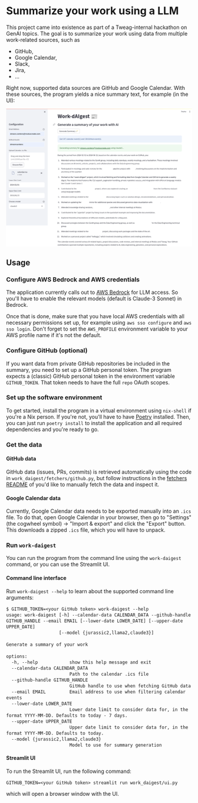 # Summarize your work using a LLM

This project came into existence as part of a Tweag-internal hackathon on GenAI topics.
The goal is to summarize your work using data from multiple work-related sources, such as
- GitHub,
- Google Calendar,
- Slack,
- Jira,
- ...

Right now, supported data sources are GitHub and Google Calendar.
With these sources, the program yields a nice summary text, for example (in the UI):

[![Screenshot of the Streamlit UI](./images/demo.png)](./images/demo.png)

## Usage

### Configure AWS Bedrock and AWS credentials

The application currently calls out to [AWS Bedrock](https://aws.amazon.com/bedrock/) for LLM access.
So you'll have to enable the relevant models (default is Claude-3 Sonnet) in Bedrock.

Once that is done, make sure that you have local AWS credentials with all necessary permissions set up, for example using `aws sso configure` and `aws sso login`.
Don't forget to set the `AWS_PROFILE` environment variable to your AWS profile name if it's not the default.

### Configure GitHub (optional)

If you want data from private GitHub repositories be included in the summary, you need to set up a GitHub personal token.
The program expects a (classic) GitHub personal token in the environment variable `GITHUB_TOKEN`.
That token needs to have the full `repo` OAuth scopes.

### Set up the software environment

To get started, install the program in a virtual environment using `nix-shell` if you're a Nix person.
If you're not, you'll have to have [Poetry](https://python-poetry.org/) installed.
Then, you can just run `poetry install` to install the application and all required dependencies and you're ready to go.

### Get the data

#### GitHub data

GitHub data (issues, PRs, commits) is retrieved automatically using the code in `work_daigest/fetchers/github.py`, but follow instructions in the [fetchers README](work_daigest/fetchers/README.md) of you'd like to manually fetch the data and inspect it.

#### Google Calendar data

Currently, Google Calendar data needs to be exported manually into an `.ics` file.
To do that, open Google Calendar in your browser, then go to "Settings" (the cogwheel symbol) -> "Import & export" and click the "Export" button.
This downloads a zipped `.ics` file, which you will have to unpack.

### Run `work-daigest`

You can run the program from the command line using the `work-daigest` command, or you can use the Streamlit UI.

#### Command line interface

Run `work-daigest --help` to learn about the supported command line arguments:
```console
$ GITHUB_TOKEN=<your GitHub token> work-daigest --help
usage: work-daigest [-h] --calendar-data CALENDAR_DATA --github-handle GITHUB_HANDLE --email EMAIL [--lower-date LOWER_DATE] [--upper-date UPPER_DATE]
                    [--model {jurassic2,llama2,claude3}]

Generate a summary of your work

options:
  -h, --help            show this help message and exit
  --calendar-data CALENDAR_DATA
                        Path to the calendar .ics file
  --github-handle GITHUB_HANDLE
                        GitHub handle to use when fetching GitHub data
  --email EMAIL         Email address to use when filtering calendar events
  --lower-date LOWER_DATE
                        Lower date limit to consider data for, in the format YYYY-MM-DD. Defaults to today - 7 days.
  --upper-date UPPER_DATE
                        Upper date limit to consider data for, in the format YYYY-MM-DD. Defaults to today.
  --model {jurassic2,llama2,claude3}
                        Model to use for summary generation
```

#### Streamlit UI
To run the Streamlit UI, run the following command:
```console
GITHUB_TOKEN=<your GitHub token> streamlit run work_daigest/ui.py
```
which will open a browser window with the UI.
